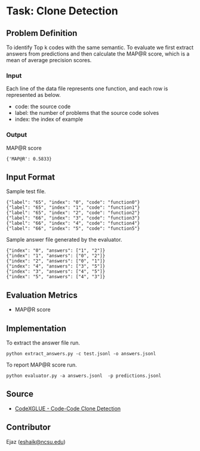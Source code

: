 # Task: Clone Detection

## Problem Definition
To identify Top k codes with the same semantic. To evaluate we first extract answers from predictions and then calculate the MAP@R score, which is a mean of average precision scores.

### Input

Each line of the data file represents one function, and each row is represented as below.
 - code: the source code
 - label: the number of problems that the source code solves
 - index: the index of example

### Output

MAP@R score 
```
{'MAP@R': 0.5833}
```

## Input Format

Sample test file.
```
{"label": "65", "index": "0", "code": "function0"}
{"label": "65", "index": "1", "code": "function1"}
{"label": "65", "index": "2", "code": "function2"}
{"label": "66", "index": "3", "code": "function3"}
{"label": "66", "index": "4", "code": "function4"}
{"label": "66", "index": "5", "code": "function5"}
```

Sample answer file generated by the evaluator.
```
{"index": "0", "answers": ["1", "2"]}
{"index": "1", "answers": ["0", "2"]}
{"index": "2", "answers": ["0", "1"]}
{"index": "4", "answers": ["3", "5"]}
{"index": "3", "answers": ["4", "5"]}
{"index": "5", "answers": ["4", "3"]}
```


## Evaluation Metrics 

- MAP@R score
  
## Implementation
To extract the answer file run.
```
python extract_answers.py -c test.jsonl -o answers.jsonl 
```

To report MAP@R score run.
```
python evaluator.py -a answers.jsonl  -p predictions.jsonl 
```


## Source

- [CodeXGLUE - Code-Code Clone Detection](https://github.com/microsoft/CodeXGLUE/tree/main/Code-Code/Clone-detection-POJ-104/evaluator)

## Contributor

Ejaz (eshaik@ncsu.edu)
